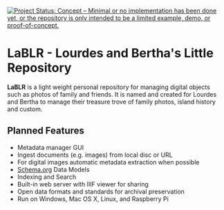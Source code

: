 [![Project Status: Concept – Minimal or no implementation has been done yet, or the repository is only intended to be a limited example, demo, or proof-of-concept.](https://www.repostatus.org/badges/latest/concept.svg)](https://www.repostatus.org/#concept)

# LaBLR - Lourdes and Bertha's Little Repository

**LaBLR** is a light weight personal repository
for managing digital objects such as photos of
family and friends. It is named and created for 
Lourdes and Bertha to manage their treasure trove of
family photos, island history and custom.


## Planned Features

+ Metadata manager GUI
+ Ingest documents (e.g. images) from local disc or URL
+ For digital images automatic metadata extraction when possible
+ [Schema.org](https://schema.org/docs/schemas.html) Data Models
+ Indexing and Search
+ Built-in web server with IIIF viewer for sharing
+ Open data formats and standards for archival preservation
+ Run on Windows, Mac OS X, Linux, and Raspberry Pi


